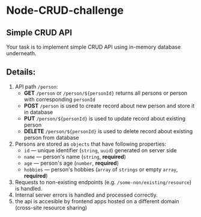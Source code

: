 # Node-CRUD-challenge


## Simple CRUD API

Your task is to implement simple CRUD API using in-memory database underneath.  

## Details:
1. API path `/person`:
    * **GET** `/person` or `/person/${personId}` returns all persons or person with corresponding `personId`
    * **POST** `/person` is used to create record about new person and store it in database
    * **PUT** `/person/${personId}` is used to update record about existing person
    * **DELETE** `/person/${personId}` is used to delete record about existing person from database
2. Persons are stored as `objects` that have following properties:
    * `id` — unique identifier (`string`, `uuid`) generated on server side
    * `name` — person's name (`string`, **required**)
    * `age` — person's age (`number`, **required**)
    * `hobbies` — person's hobbies (`array` of `strings` or empty `array`, **required**)
3. Requests to non-existing endpoints (e.g. `/some-non/existing/resource`) is handled.
4. Internal server errors is handled and processed correctly.
5. the api is accesible by frontend apps hosted on a different domain (cross-site resource sharing)

